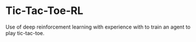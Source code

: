 # Tic-Tac-Toe-RL
Use of deep reinforcement learning with experience with to train an agent to play tic-tac-toe.
